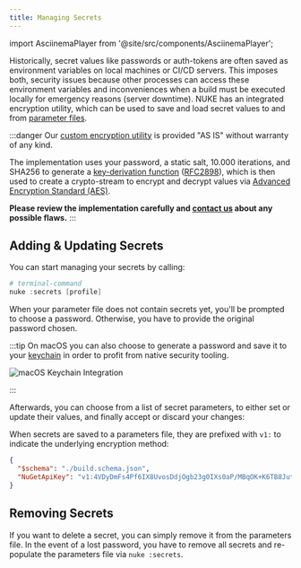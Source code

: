 ```yaml
---
title: Managing Secrets
---
```


import AsciinemaPlayer from '@site/src/components/AsciinemaPlayer';

Historically, secret values like passwords or auth-tokens are often saved as environment variables on local machines or CI/CD servers. This imposes both, security issues because other processes can access these environment variables and inconveniences when a build must be executed locally for emergency reasons (server downtime). NUKE has an integrated encryption utility, which can be used to save and load secret values to and from [parameter files](../02-fundamentals/06-parameters.md#passing-values-through-parameter-files).

:::danger
Our [custom encryption utility](https://github.com/nuke-build/nuke/blob/develop/source/Nuke.Utilities/Security/EncryptionUtility.cs) is provided "AS IS" without warranty of any kind.

The implementation uses your password, a static salt, 10.000 iterations, and SHA256 to generate a [key-derivation function](https://docs.microsoft.com/en-us/dotnet/api/system.security.cryptography.rfc2898derivebytes) ([RFC2898](https://datatracker.ietf.org/doc/html/rfc2898)), which is then used to create a crypto-stream to encrypt and decrypt values via [Advanced Encryption Standard (AES)](https://en.wikipedia.org/wiki/Advanced_Encryption_Standard).

**Please review the implementation carefully and [contact us](mailto:info@nuke.build) about any possible flaws.**
:::

## Adding & Updating Secrets

You can start managing your secrets by calling:

```powershell
# terminal-command
nuke :secrets [profile]
```

When your parameter file does not contain secrets yet, you'll be prompted to choose a password. Otherwise, you have to provide the original password chosen.

:::tip
On macOS you can also choose to generate a password and save it to your [keychain](https://support.apple.com/guide/mac-help/use-keychains-to-store-passwords-mchlf375f392/mac) in order to profit from native security tooling.

<p style={{maxWidth:'420px',marginBottom:'-24px'}}>

![macOS Keychain Integration](secrets-macos.webp)

</p>
:::

Afterwards, you can choose from a list of secret parameters, to either set or update their values, and finally accept or discard your changes:

<AsciinemaPlayer
    src="/casts/secrets.cast"
    idleTimeLimit={2}
    poster="npt:4.947343"
    preload={true}
    terminalFontFamily="'JetBrains Mono', Consolas, Menlo, 'Bitstream Vera Sans Mono', monospace"
    loop={true}/>

When secrets are saved to a parameters file, they are prefixed with `v1:` to indicate the underlying encryption method:

```json title=".nuke/parameters.json"
{
  "$schema": "./build.schema.json",
  "NuGetApiKey": "v1:4VDyDmFs4Pf6IX8UvosDdjOgb23g0IXs0aP/MBqOK+K6TB8JuthtPgRUrUsi9tLD"
}
```

## Removing Secrets

If you want to delete a secret, you can simply remove it from the parameters file. In the event of a lost password, you have to remove all secrets and re-populate the parameters file via `nuke :secrets`.
